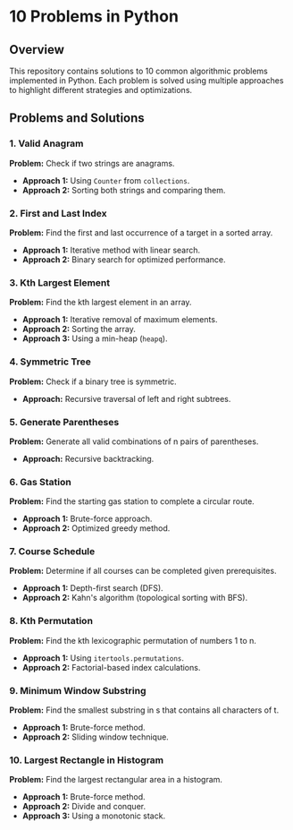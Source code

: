 # 10 Problems in Python

## Overview
This repository contains solutions to 10 common algorithmic problems implemented in Python. Each problem is solved using multiple approaches to highlight different strategies and optimizations.

## Problems and Solutions

### 1. Valid Anagram
**Problem:** Check if two strings are anagrams.
- **Approach 1:** Using `Counter` from `collections`.
- **Approach 2:** Sorting both strings and comparing them.

### 2. First and Last Index
**Problem:** Find the first and last occurrence of a target in a sorted array.
- **Approach 1:** Iterative method with linear search.
- **Approach 2:** Binary search for optimized performance.

### 3. Kth Largest Element
**Problem:** Find the kth largest element in an array.
- **Approach 1:** Iterative removal of maximum elements.
- **Approach 2:** Sorting the array.
- **Approach 3:** Using a min-heap (`heapq`).

### 4. Symmetric Tree
**Problem:** Check if a binary tree is symmetric.
- **Approach:** Recursive traversal of left and right subtrees.

### 5. Generate Parentheses
**Problem:** Generate all valid combinations of n pairs of parentheses.
- **Approach:** Recursive backtracking.

### 6. Gas Station
**Problem:** Find the starting gas station to complete a circular route.
- **Approach 1:** Brute-force approach.
- **Approach 2:** Optimized greedy method.

### 7. Course Schedule
**Problem:** Determine if all courses can be completed given prerequisites.
- **Approach 1:** Depth-first search (DFS).
- **Approach 2:** Kahn's algorithm (topological sorting with BFS).

### 8. Kth Permutation
**Problem:** Find the kth lexicographic permutation of numbers 1 to n.
- **Approach 1:** Using `itertools.permutations`.
- **Approach 2:** Factorial-based index calculations.

### 9. Minimum Window Substring
**Problem:** Find the smallest substring in s that contains all characters of t.
- **Approach 1:** Brute-force method.
- **Approach 2:** Sliding window technique.

### 10. Largest Rectangle in Histogram
**Problem:** Find the largest rectangular area in a histogram.
- **Approach 1:** Brute-force method.
- **Approach 2:** Divide and conquer.
- **Approach 3:** Using a monotonic stack.
